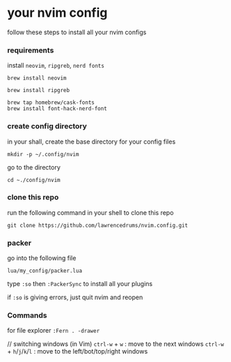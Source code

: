 # your nvim config

follow these steps to install all your nvim configs

### requirements

install `neovim`, `ripgreb`, `nerd fonts`

```
brew install neovim

brew install ripgreb

brew tap homebrew/cask-fonts
brew install font-hack-nerd-font
```

### create config directory

in your shall, create the base directory for your config files

```
mkdir -p ~/.config/nvim
```

go to the directory

```
cd ~./config/nvim
```

### clone this repo

run the following command in your shell to clone this repo

```
git clone https://github.com/lawrencedrums/nvim.config.git
```

### packer

go into the following file

`lua/my_config/packer.lua`

type `:so` then `:PackerSync` to install all your plugins

if `:so` is giving errors, just quit nvim and reopen

### Commands

for file explorer
`:Fern . -drawer`

// switching windows (in Vim)
`ctrl-w` + `w` : move to the next windows
`ctrl-w` + `h`/`j`/`k`/`l` : move to the left/bot/top/right windows

